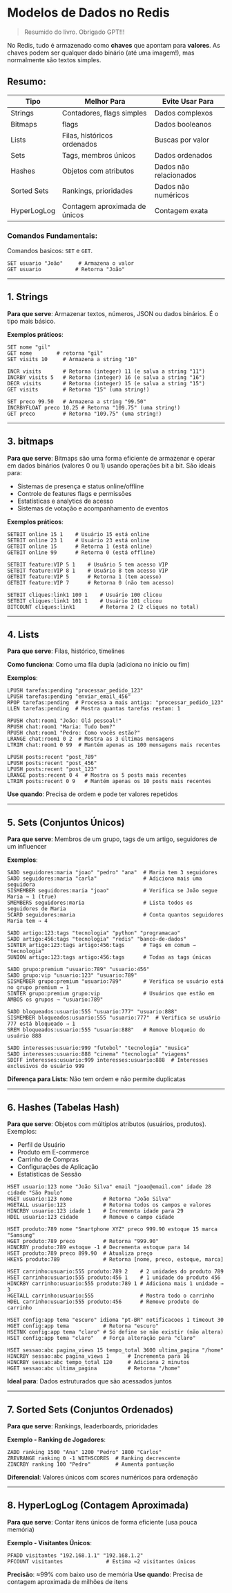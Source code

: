 # Modelos de Dados no Redis

> Resumido do livro.
> Obrigado GPT!!!

No Redis, tudo é armazenado como **chaves** que apontam para **valores**.
As chaves podem ser qualquer dado binário (até uma imagem!), mas normalmente são textos simples.

## Resumo:

| Tipo        | Melhor Para                  | Evite Usar Para        |
|-------------|------------------------------|------------------------|
| Strings     | Contadores, flags simples    | Dados complexos        |
| Bitmaps     | flags                        | Dados booleanos        |
| Lists       | Filas, históricos ordenados  | Buscas por valor       |
| Sets        | Tags, membros únicos         | Dados ordenados        |
| Hashes      | Objetos com atributos        | Dados não relacionados |
| Sorted Sets | Rankings, prioridades        | Dados não numéricos    |
| HyperLogLog | Contagem aproximada de únicos | Contagem exata         |


### Comandos Fundamentais:

Comandos basicos: `SET` e `GET`.

```redis
SET usuario "João"     # Armazena o valor
GET usuario           # Retorna "João"
```

---

## 1. Strings

**Para que serve**: Armazenar textos, números, JSON ou dados binários. É o tipo mais básico.

**Exemplos práticos**:
```redis
SET nome "gil"
GET nome        # retorna "gil"
SET visits 10     # Armazena a string "10"

INCR visits       # Retorna (integer) 11 (e salva a string "11")
INCRBY visits 5   # Retorna (integer) 16 (e salva a string "16")
DECR visits       # Retorna (integer) 15 (e salva a string "15")
GET visits        # Retorna "15" (uma string!)

SET preco 99.50   # Armazena a string "99.50"
INCRBYFLOAT preco 10.25 # Retorna "109.75" (uma string!)
GET preco         # Retorna "109.75" (uma string!)
```

---

## 3. bitmaps

**Para que serve**: Bitmaps são uma forma eficiente de armazenar e operar em dados binários (valores 0 ou 1) usando operações bit a bit.
São ideais para:
+ Sistemas de presença e status online/offline
+ Controle de features flags e permissões
+ Estatísticas e analytics de acesso
+ Sistemas de votação e acompanhamento de eventos

**Exemplos práticos**:

```redis
SETBIT online 15 1    # Usuário 15 está online
SETBIT online 23 1    # Usuário 23 está online
GETBIT online 15      # Retorna 1 (está online)
GETBIT online 99      # Retorna 0 (está offline)

SETBIT feature:VIP 5 1    # Usuário 5 tem acesso VIP
SETBIT feature:VIP 8 1    # Usuário 8 tem acesso VIP
GETBIT feature:VIP 5      # Retorna 1 (tem acesso)
GETBIT feature:VIP 7      # Retorna 0 (não tem acesso)

SETBIT cliques:link1 100 1    # Usuário 100 clicou
SETBIT cliques:link1 101 1    # Usuário 101 clicou
BITCOUNT cliques:link1        # Retorna 2 (2 cliques no total)
```

---

##  4. Lists

**Para que serve**: Filas, histórico, timelines

**Como funciona**: Como uma fila dupla (adiciona no início ou fim)

**Exemplos**:
```redis
LPUSH tarefas:pending "processar_pedido_123"
LPUSH tarefas:pending "enviar_email_456"
RPOP tarefas:pending  # Processa a mais antiga: "processar_pedido_123"
LLEN tarefas:pending  # Mostra quantas tarefas restam: 1

RPUSH chat:room1 "João: Olá pessoal!"
RPUSH chat:room1 "Maria: Tudo bem?"
RPUSH chat:room1 "Pedro: Como vocês estão?"
LRANGE chat:room1 0 2  # Mostra as 3 últimas mensagens
LTRIM chat:room1 0 99  # Mantém apenas as 100 mensagens mais recentes

LPUSH posts:recent "post_789"
LPUSH posts:recent "post_456" 
LPUSH posts:recent "post_123"
LRANGE posts:recent 0 4  # Mostra os 5 posts mais recentes
LTRIM posts:recent 0 9   # Mantém apenas os 10 posts mais recentes
```

**Use quando**: Precisa de ordem e pode ter valores repetidos

---

##  5. Sets (Conjuntos Únicos)
**Para que serve**: Membros de um grupo, tags de um artigo, seguidores de um influencer

**Exemplos**:
```redis
SADD seguidores:maria "joao" "pedro" "ana"  # Maria tem 3 seguidores
SADD seguidores:maria "carla"               # Adiciona mais uma seguidora
SISMEMBER seguidores:maria "joao"           # Verifica se João segue Maria → 1 (true)
SMEMBERS seguidores:maria                   # Lista todos os seguidores de Maria
SCARD seguidores:maria                      # Conta quantos seguidores Maria tem → 4

SADD artigo:123:tags "tecnologia" "python" "programacao"
SADD artigo:456:tags "tecnologia" "redis" "banco-de-dados"
SINTER artigo:123:tags artigo:456:tags      # Tags em comum → "tecnologia"
SUNION artigo:123:tags artigo:456:tags      # Todas as tags únicas

SADD grupo:premium "usuario:789" "usuario:456"
SADD grupo:vip "usuario:123" "usuario:789"
SISMEMBER grupo:premium "usuario:789"       # Verifica se usuário está no grupo premium → 1
SINTER grupo:premium grupo:vip              # Usuários que estão em AMBOS os grupos → "usuario:789"

SADD bloqueados:usuario:555 "usuario:777" "usuario:888"
SISMEMBER bloqueados:usuario:555 "usuario:777"  # Verifica se usuário 777 está bloqueado → 1
SREM bloqueados:usuario:555 "usuario:888"   # Remove bloqueio do usuário 888

SADD interesses:usuario:999 "futebol" "tecnologia" "musica"
SADD interesses:usuario:888 "cinema" "tecnologia" "viagens"
SDIFF interesses:usuario:999 interesses:usuario:888  # Interesses exclusivos do usuário 999
```

**Diferença para Lists**: Não tem ordem e não permite duplicatas

---

##  6. Hashes (Tabelas Hash)

**Para que serve**: Objetos com múltiplos atributos (usuários, produtos). 
Exemplos:
 + Perfil de Usuário
 + Produto em E-commerce
 + Carrinho de Compras
 + Configurações de Aplicação
 + Estatísticas de Sessão

```redis
HSET usuario:123 nome "João Silva" email "joao@email.com" idade 28 cidade "São Paulo"
HGET usuario:123 nome          # Retorna "João Silva"
HGETALL usuario:123            # Retorna todos os campos e valores
HINCRBY usuario:123 idade 1    # Incrementa idade para 29
HDEL usuario:123 cidade        # Remove o campo cidade

HSET produto:789 nome "Smartphone XYZ" preco 999.90 estoque 15 marca "Samsung"
HGET produto:789 preco         # Retorna "999.90"
HINCRBY produto:789 estoque -1 # Decrementa estoque para 14
HSET produto:789 preco 899.90  # Atualiza preço
HKEYS produto:789              # Retorna [nome, preco, estoque, marca]

HSET carrinho:usuario:555 produto:789 2    # 2 unidades do produto 789
HSET carrinho:usuario:555 produto:456 1    # 1 unidade do produto 456
HINCRBY carrinho:usuario:555 produto:789 1 # Adiciona mais 1 unidade → 3
HGETALL carrinho:usuario:555               # Mostra todo o carrinho
HDEL carrinho:usuario:555 produto:456      # Remove produto do carrinho

HSET config:app tema "escuro" idioma "pt-BR" notificacoes 1 timeout 30
HGET config:app tema           # Retorna "escuro"
HSETNX config:app tema "claro" # Só define se não existir (não altera)
HSET config:app tema "claro"   # Força alteração para "claro"

HSET sessao:abc pagina_views 15 tempo_total 3600 ultima_pagina "/home"
HINCRBY sessao:abc pagina_views 1      # Incrementa para 16
HINCRBY sessao:abc tempo_total 120     # Adiciona 2 minutos
HGET sessao:abc ultima_pagina          # Retorna "/home"
```

**Ideal para**: Dados estruturados que são acessados juntos

---

##  7. Sorted Sets (Conjuntos Ordenados)
**Para que serve**: Rankings, leaderboards, prioridades

**Exemplo - Ranking de Jogadores**:
```redis
ZADD ranking 1500 "Ana" 1200 "Pedro" 1800 "Carlos"
ZREVRANGE ranking 0 -1 WITHSCORES  # Ranking decrescente
ZINCRBY ranking 100 "Pedro"        # Aumenta pontuação
```

**Diferencial**: Valores únicos com scores numéricos para ordenação

---

## 8. HyperLogLog (Contagem Aproximada)
**Para que serve**: Contar itens únicos de forma eficiente (usa pouca memória)

**Exemplo - Visitantes Únicos**:
```redis
PFADD visitantes "192.168.1.1" "192.168.1.2"
PFCOUNT visitantes              # Estima ≈2 visitantes únicos
```

**Precisão**: ≈99% com baixo uso de memória
**Use quando**: Precisa de contagem aproximada de milhões de itens
